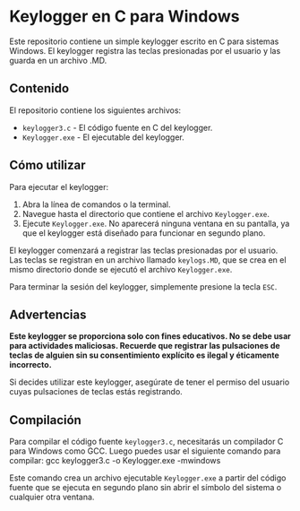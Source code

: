# Keylogger en C para Windows

Este repositorio contiene un simple keylogger escrito en C para sistemas Windows. El keylogger registra las teclas presionadas por el usuario y las guarda en un archivo .MD.

## Contenido

El repositorio contiene los siguientes archivos:

- `keylogger3.c` - El código fuente en C del keylogger.
- `Keylogger.exe` - El ejecutable del keylogger.

## Cómo utilizar

Para ejecutar el keylogger:

1. Abra la línea de comandos o la terminal.
2. Navegue hasta el directorio que contiene el archivo `Keylogger.exe`.
3. Ejecute `Keylogger.exe`. No aparecerá ninguna ventana en su pantalla, ya que el keylogger está diseñado para funcionar en segundo plano.

El keylogger comenzará a registrar las teclas presionadas por el usuario. Las teclas se registran en un archivo llamado `keylogs.MD`, que se crea en el mismo directorio donde se ejecutó el archivo `Keylogger.exe`.

Para terminar la sesión del keylogger, simplemente presione la tecla `ESC`.

## Advertencias

**Este keylogger se proporciona solo con fines educativos. No se debe usar para actividades maliciosas. Recuerde que registrar las pulsaciones de teclas de alguien sin su consentimiento explícito es ilegal y éticamente incorrecto.**

Si decides utilizar este keylogger, asegúrate de tener el permiso del usuario cuyas pulsaciones de teclas estás registrando.

## Compilación

Para compilar el código fuente `keylogger3.c`, necesitarás un compilador C para Windows como GCC. Luego puedes usar el siguiente comando para compilar:
gcc keylogger3.c -o Keylogger.exe -mwindows


Este comando crea un archivo ejecutable `Keylogger.exe` a partir del código fuente que se ejecuta en segundo plano sin abrir el símbolo del sistema o cualquier otra ventana.
